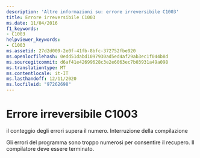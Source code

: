 ```yaml
---
description: 'Altre informazioni su: errore irreversibile C1003'
title: Errore irreversibile C1003
ms.date: 11/04/2016
f1_keywords:
- C1003
helpviewer_keywords:
- C1003
ms.assetid: 27d2d009-2e0f-41fb-8bfc-372752fbe920
ms.openlocfilehash: 0edd51dabd1097930ad5ed4af29ab3ec1f044b8d
ms.sourcegitcommit: d6af41e42699628c3e2e6063ec7b03931a49a098
ms.translationtype: MT
ms.contentlocale: it-IT
ms.lasthandoff: 12/11/2020
ms.locfileid: "97262698"
---
```

# <a name="fatal-error-c1003"></a>Errore irreversibile C1003

il conteggio degli errori supera il numero. Interruzione della compilazione

Gli errori del programma sono troppo numerosi per consentire il recupero. Il compilatore deve essere terminato.
